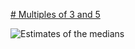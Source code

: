 [# Multiples of 3 and 5][0]

![Estimates of the medians][1]

[0]: https://projecteuler.net/problem=1
[1]: https://rawgit.com/japaric/euler_criterion.rs/master/plots/001.svg
